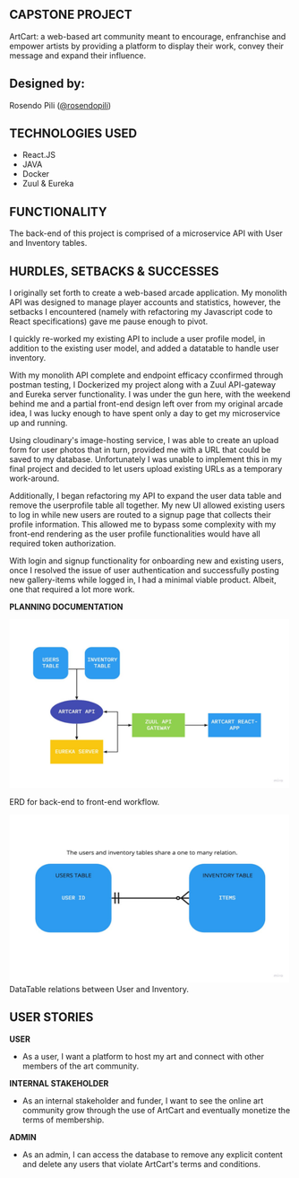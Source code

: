 ## CAPSTONE PROJECT
ArtCart: a web-based art community meant to encourage, enfranchise and empower artists by providing a platform to display their work, convey their message and expand their influence. 

## Designed by:  
Rosendo Pili (<a href="https://github.com/rosendopili">@rosendopili</a>)<br/>

## TECHNOLOGIES USED
* React.JS 
* JAVA 
* Docker
* Zuul & Eureka

## FUNCTIONALITY

The back-end of this project is comprised of a microservice API with User and Inventory tables.  

## HURDLES, SETBACKS & SUCCESSES 

I originally set forth to create a web-based arcade application.  My monolith API was designed to manage player accounts and statistics, however, the setbacks I encountered (namely with refactoring my Javascript code to React specifications) gave me pause enough to pivot.  

I quickly re-worked my existing API to include a user profile model, in addition to the existing user model, and added a datatable to handle user inventory.  

With my monolith API complete and endpoint efficacy cconfirmed through postman testing, I Dockerized my project along with a Zuul API-gateway and Eureka server functionality.  I was under the gun here, with the weekend behind me and a partial front-end design left over from my original arcade idea, I was lucky enough to have spent only a day to get my microservice up and running.  

Using cloudinary's image-hosting service, I was able to create an upload form for user photos that in turn, provided me with a URL that could be saved to my database.  Unfortunately I was unable to implement this in my final project and decided to let users upload existing URLs as a temporary work-around. 

Additionally, I began refactoring my API to expand the user data table and remove the userprofile table all together.  My new UI allowed existing users to log in while new users are routed to a signup page that collects their profile information.  This allowed me to bypass some complexity with my front-end rendering as the user profile functionalities would have all required token authorization.  

With login and signup functionality for onboarding new and existing users, once I resolved the issue of user authentication and successfully posting new gallery-items while logged in, I had a minimal viable product.  Albeit, one that required a lot more work.  

**PLANNING DOCUMENTATION**

<img src="https://github.com/rosendopili/CapStoneProject/blob/master/CapStoneProject/ERDiagrams/ER%20diagram.jpg" alt="ERD"
	width="500" height="300" />

ERD for back-end to front-end workflow. 

<img src="https://github.com/rosendopili/CapStoneProject/blob/master/CapStoneProject/ERDiagrams/ONEtoMANY.jpg" alt="ERD"
	width="500" height="300" />
DataTable relations between User and Inventory. 

## USER STORIES

**USER**
* As a user, I want a platform to host my art and connect with other members of the art community. 

**INTERNAL STAKEHOLDER**
* As an internal stakeholder and funder, I want to see the online art community grow through the use of ArtCart and eventually monetize the terms of membership. 

**ADMIN**
* As an admin, I can access the database to remove any explicit content and delete any users that violate ArtCart's terms and conditions. 
